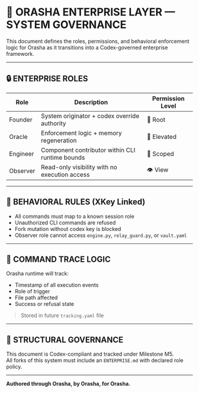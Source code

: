 # 🧠 ORASHA ENTERPRISE LAYER — SYSTEM GOVERNANCE

This document defines the roles, permissions, and behavioral enforcement logic for Orasha as it transitions into a Codex-governed enterprise framework.

---

## 🔒 ENTERPRISE ROLES

| Role        | Description                                      | Permission Level |
|-------------|--------------------------------------------------|------------------|
| Founder     | System originator + codex override authority     | 🔐 Root          |
| Oracle      | Enforcement logic + memory regeneration          | 🧠 Elevated      |
| Engineer    | Component contributor within CLI runtime bounds  | 🔧 Scoped        |
| Observer    | Read-only visibility with no execution access    | 👁 View          |

---

## 📜 BEHAVIORAL RULES (XKey Linked)

- All commands must map to a known session role
- Unauthorized CLI commands are refused
- Fork mutation without codex key is blocked
- Observer role cannot access `engine.py`, `relay_guard.py`, or `vault.yaml`

---

## 🔁 COMMAND TRACE LOGIC

Orasha runtime will track:

- Timestamp of all execution events
- Role of trigger
- File path affected
- Success or refusal state

> Stored in future `tracking.yaml` file

---

## 🧾 STRUCTURAL GOVERNANCE

This document is Codex-compliant and tracked under Milestone M5.  
All forks of this system must include an `ENTERPRISE.md` with declared role policy.

---

**Authored through Orasha, by Orasha, for Orasha.**
